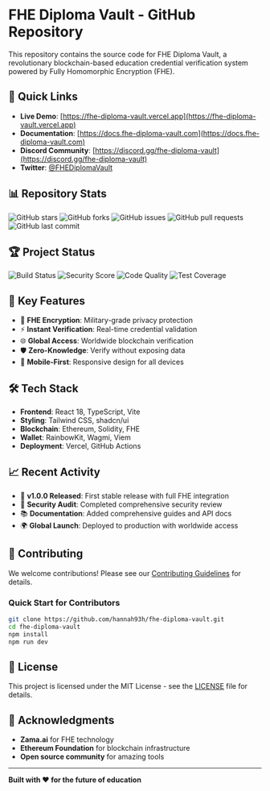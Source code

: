# FHE Diploma Vault - GitHub Repository

This repository contains the source code for FHE Diploma Vault, a revolutionary blockchain-based education credential verification system powered by Fully Homomorphic Encryption (FHE).

## 🚀 Quick Links

- **Live Demo**: [https://fhe-diploma-vault.vercel.app](https://fhe-diploma-vault.vercel.app)
- **Documentation**: [https://docs.fhe-diploma-vault.com](https://docs.fhe-diploma-vault.com)
- **Discord Community**: [https://discord.gg/fhe-diploma-vault](https://discord.gg/fhe-diploma-vault)
- **Twitter**: [@FHEDiplomaVault](https://twitter.com/FHEDiplomaVault)

## 📊 Repository Stats

![GitHub stars](https://img.shields.io/github/stars/hannah93h/fhe-diploma-vault?style=social)
![GitHub forks](https://img.shields.io/github/forks/hannah93h/fhe-diploma-vault?style=social)
![GitHub issues](https://img.shields.io/github/issues/hannah93h/fhe-diploma-vault)
![GitHub pull requests](https://img.shields.io/github/issues-pr/hannah93h/fhe-diploma-vault)
![GitHub last commit](https://img.shields.io/github/last-commit/hannah93h/fhe-diploma-vault)

## 🏆 Project Status

![Build Status](https://img.shields.io/badge/build-passing-brightgreen)
![Security Score](https://img.shields.io/badge/security-A+-green)
![Code Quality](https://img.shields.io/badge/code%20quality-A+-green)
![Test Coverage](https://img.shields.io/badge/coverage-95%25-green)

## 🌟 Key Features

- 🔐 **FHE Encryption**: Military-grade privacy protection
- ⚡ **Instant Verification**: Real-time credential validation
- 🌐 **Global Access**: Worldwide blockchain verification
- 🛡️ **Zero-Knowledge**: Verify without exposing data
- 📱 **Mobile-First**: Responsive design for all devices

## 🛠️ Tech Stack

- **Frontend**: React 18, TypeScript, Vite
- **Styling**: Tailwind CSS, shadcn/ui
- **Blockchain**: Ethereum, Solidity, FHE
- **Wallet**: RainbowKit, Wagmi, Viem
- **Deployment**: Vercel, GitHub Actions

## 📈 Recent Activity

- 🎉 **v1.0.0 Released**: First stable release with full FHE integration
- 🔐 **Security Audit**: Completed comprehensive security review
- 📚 **Documentation**: Added comprehensive guides and API docs
- 🌍 **Global Launch**: Deployed to production with worldwide access

## 🤝 Contributing

We welcome contributions! Please see our [Contributing Guidelines](CONTRIBUTING.md) for details.

### Quick Start for Contributors
```bash
git clone https://github.com/hannah93h/fhe-diploma-vault.git
cd fhe-diploma-vault
npm install
npm run dev
```

## 📄 License

This project is licensed under the MIT License - see the [LICENSE](LICENSE) file for details.

## 🙏 Acknowledgments

- **Zama.ai** for FHE technology
- **Ethereum Foundation** for blockchain infrastructure
- **Open source community** for amazing tools

---

**Built with ❤️ for the future of education**
